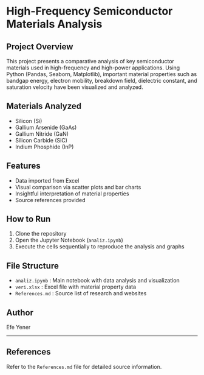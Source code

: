 # High-Frequency Semiconductor Materials Analysis

## Project Overview
This project presents a comparative analysis of key semiconductor materials used in high-frequency and high-power applications. Using Python (Pandas, Seaborn, Matplotlib), important material properties such as bandgap energy, electron mobility, breakdown field, dielectric constant, and saturation velocity have been visualized and analyzed.

## Materials Analyzed
- Silicon (Si)
- Gallium Arsenide (GaAs)
- Gallium Nitride (GaN)
- Silicon Carbide (SiC)
- Indium Phosphide (InP)

## Features
- Data imported from Excel
- Visual comparison via scatter plots and bar charts
- Insightful interpretation of material properties
- Source references provided

## How to Run
1. Clone the repository
2. Open the Jupyter Notebook (`analiz.ipynb`)
3. Execute the cells sequentially to reproduce the analysis and graphs

## File Structure
- `analiz.ipynb` : Main notebook with data analysis and visualization
- `veri.xlsx` : Excel file with material property data
- `References.md` : Source list of research and websites

## Author
Efe Yener

---

## References
Refer to the `References.md` file for detailed source information.

